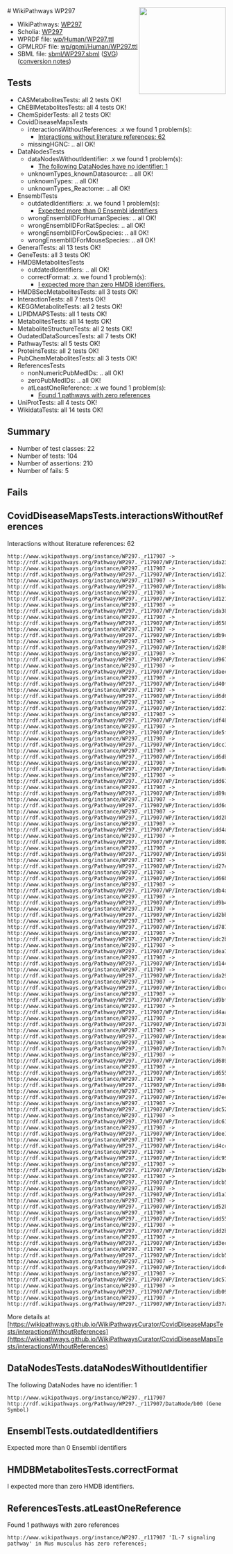 <img style="float: right; width: 200px" src="../logo.png" />
# WikiPathways WP297

* WikiPathways: [WP297](https://identifiers.org/wikipathways:WP297)
* Scholia: [WP297](https://scholia.toolforge.org/wikipathways/WP297)
* WPRDF file: [wp/Human/WP297.ttl](../wp/Human/WP297.ttl)
* GPMLRDF file: [wp/gpml/Human/WP297.ttl](../wp/gpml/Human/WP297.ttl)
* SBML file: [sbml/WP297.sbml](../sbml/WP297.sbml) ([SVG](../sbml/WP297.svg)) ([conversion notes](../sbml/WP297.txt))

## Tests
* CASMetabolitesTests: all 2 tests OK!
* ChEBIMetabolitesTests: all 4 tests OK!
* ChemSpiderTests: all 2 tests OK!
* CovidDiseaseMapsTests
    * interactionsWithoutReferences: .x we found 1 problem(s):
        * [Interactions without literature references: 62](#9701cd7e)
    * missingHGNC: .. all OK!
* DataNodesTests
    * dataNodesWithoutIdentifier: .x we found 1 problem(s):
        * [The following DataNodes have no identifier: 1](#d2d32fa0)
    * unknownTypes_knownDatasource: .. all OK!
    * unknownTypes: .. all OK!
    * unknownTypes_Reactome: .. all OK!
* EnsemblTests
    * outdatedIdentifiers: .x. we found 1 problem(s):
        * [Expected more than 0 Ensembl identifiers](#f44398b7)
    * wrongEnsemblIDForHumanSpecies: .. all OK!
    * wrongEnsemblIDForRatSpecies: .. all OK!
    * wrongEnsemblIDForCowSpecies: .. all OK!
    * wrongEnsemblIDForMouseSpecies: .. all OK!
* GeneralTests: all 13 tests OK!
* GeneTests: all 3 tests OK!
* HMDBMetabolitesTests
    * outdatedIdentifiers: .. all OK!
    * correctFormat: .x. we found 1 problem(s):
        * [I expected more than zero HMDB identifiers.](#ad154c1e)
* HMDBSecMetabolitesTests: all 3 tests OK!
* InteractionTests: all 7 tests OK!
* KEGGMetaboliteTests: all 2 tests OK!
* LIPIDMAPSTests: all 1 tests OK!
* MetabolitesTests: all 14 tests OK!
* MetaboliteStructureTests: all 2 tests OK!
* OudatedDataSourcesTests: all 7 tests OK!
* PathwayTests: all 5 tests OK!
* ProteinsTests: all 2 tests OK!
* PubChemMetabolitesTests: all 3 tests OK!
* ReferencesTests
    * nonNumericPubMedIDs: .. all OK!
    * zeroPubMedIDs: .. all OK!
    * atLeastOneReference: .x we found 1 problem(s):
        * [Found 1 pathways with zero references](#35eb778e)
* UniProtTests: all 4 tests OK!
* WikidataTests: all 14 tests OK!


## Summary

* Number of test classes: 22
* Number of tests: 104
* Number of assertions: 210
* Number of fails: 5

## Fails

<a name="9701cd7e" />

## CovidDiseaseMapsTests.interactionsWithoutReferences

Interactions without literature references: 62
```
http://www.wikipathways.org/instance/WP297._r117907 -> http://rdf.wikipathways.org/Pathway/WP297._r117907/WP/Interaction/ida23bed66
http://www.wikipathways.org/instance/WP297._r117907 -> http://rdf.wikipathways.org/Pathway/WP297._r117907/WP/Interaction/id1210ebc5
http://www.wikipathways.org/instance/WP297._r117907 -> http://rdf.wikipathways.org/Pathway/WP297._r117907/WP/Interaction/id8bae2f85
http://www.wikipathways.org/instance/WP297._r117907 -> http://rdf.wikipathways.org/Pathway/WP297._r117907/WP/Interaction/id121fe239
http://www.wikipathways.org/instance/WP297._r117907 -> http://rdf.wikipathways.org/Pathway/WP297._r117907/WP/Interaction/ida38dbbf0
http://www.wikipathways.org/instance/WP297._r117907 -> http://rdf.wikipathways.org/Pathway/WP297._r117907/WP/Interaction/id658535a
http://www.wikipathways.org/instance/WP297._r117907 -> http://rdf.wikipathways.org/Pathway/WP297._r117907/WP/Interaction/idb9cd9a7b
http://www.wikipathways.org/instance/WP297._r117907 -> http://rdf.wikipathways.org/Pathway/WP297._r117907/WP/Interaction/id289b859d
http://www.wikipathways.org/instance/WP297._r117907 -> http://rdf.wikipathways.org/Pathway/WP297._r117907/WP/Interaction/id9674e236
http://www.wikipathways.org/instance/WP297._r117907 -> http://rdf.wikipathways.org/Pathway/WP297._r117907/WP/Interaction/idaec6df5e
http://www.wikipathways.org/instance/WP297._r117907 -> http://rdf.wikipathways.org/Pathway/WP297._r117907/WP/Interaction/id40ff4801
http://www.wikipathways.org/instance/WP297._r117907 -> http://rdf.wikipathways.org/Pathway/WP297._r117907/WP/Interaction/id6d6499a3
http://www.wikipathways.org/instance/WP297._r117907 -> http://rdf.wikipathways.org/Pathway/WP297._r117907/WP/Interaction/idd27943a5
http://www.wikipathways.org/instance/WP297._r117907 -> http://rdf.wikipathways.org/Pathway/WP297._r117907/WP/Interaction/idf48e4861
http://www.wikipathways.org/instance/WP297._r117907 -> http://rdf.wikipathways.org/Pathway/WP297._r117907/WP/Interaction/ide5f34a3b
http://www.wikipathways.org/instance/WP297._r117907 -> http://rdf.wikipathways.org/Pathway/WP297._r117907/WP/Interaction/idcc1637e7
http://www.wikipathways.org/instance/WP297._r117907 -> http://rdf.wikipathways.org/Pathway/WP297._r117907/WP/Interaction/id6db210a9
http://www.wikipathways.org/instance/WP297._r117907 -> http://rdf.wikipathways.org/Pathway/WP297._r117907/WP/Interaction/ida0a81099
http://www.wikipathways.org/instance/WP297._r117907 -> http://rdf.wikipathways.org/Pathway/WP297._r117907/WP/Interaction/idd67b2f1c
http://www.wikipathways.org/instance/WP297._r117907 -> http://rdf.wikipathways.org/Pathway/WP297._r117907/WP/Interaction/id89addb7c
http://www.wikipathways.org/instance/WP297._r117907 -> http://rdf.wikipathways.org/Pathway/WP297._r117907/WP/Interaction/idd6da7549
http://www.wikipathways.org/instance/WP297._r117907 -> http://rdf.wikipathways.org/Pathway/WP297._r117907/WP/Interaction/idd2bd23e9
http://www.wikipathways.org/instance/WP297._r117907 -> http://rdf.wikipathways.org/Pathway/WP297._r117907/WP/Interaction/idd4a974c6
http://www.wikipathways.org/instance/WP297._r117907 -> http://rdf.wikipathways.org/Pathway/WP297._r117907/WP/Interaction/id8021b7
http://www.wikipathways.org/instance/WP297._r117907 -> http://rdf.wikipathways.org/Pathway/WP297._r117907/WP/Interaction/id95bbe4f
http://www.wikipathways.org/instance/WP297._r117907 -> http://rdf.wikipathways.org/Pathway/WP297._r117907/WP/Interaction/id27e57624
http://www.wikipathways.org/instance/WP297._r117907 -> http://rdf.wikipathways.org/Pathway/WP297._r117907/WP/Interaction/id66b27ae2
http://www.wikipathways.org/instance/WP297._r117907 -> http://rdf.wikipathways.org/Pathway/WP297._r117907/WP/Interaction/idb4aec0de
http://www.wikipathways.org/instance/WP297._r117907 -> http://rdf.wikipathways.org/Pathway/WP297._r117907/WP/Interaction/id9b4c73e1
http://www.wikipathways.org/instance/WP297._r117907 -> http://rdf.wikipathways.org/Pathway/WP297._r117907/WP/Interaction/id2bbc17d1
http://www.wikipathways.org/instance/WP297._r117907 -> http://rdf.wikipathways.org/Pathway/WP297._r117907/WP/Interaction/id7874e6be
http://www.wikipathways.org/instance/WP297._r117907 -> http://rdf.wikipathways.org/Pathway/WP297._r117907/WP/Interaction/idc2ba0dec
http://www.wikipathways.org/instance/WP297._r117907 -> http://rdf.wikipathways.org/Pathway/WP297._r117907/WP/Interaction/idea7eafc3
http://www.wikipathways.org/instance/WP297._r117907 -> http://rdf.wikipathways.org/Pathway/WP297._r117907/WP/Interaction/id144e48f2
http://www.wikipathways.org/instance/WP297._r117907 -> http://rdf.wikipathways.org/Pathway/WP297._r117907/WP/Interaction/ida29b52ee
http://www.wikipathways.org/instance/WP297._r117907 -> http://rdf.wikipathways.org/Pathway/WP297._r117907/WP/Interaction/idbcebc101
http://www.wikipathways.org/instance/WP297._r117907 -> http://rdf.wikipathways.org/Pathway/WP297._r117907/WP/Interaction/id9bfe8a66
http://www.wikipathways.org/instance/WP297._r117907 -> http://rdf.wikipathways.org/Pathway/WP297._r117907/WP/Interaction/id4aa1fc6f
http://www.wikipathways.org/instance/WP297._r117907 -> http://rdf.wikipathways.org/Pathway/WP297._r117907/WP/Interaction/id7383a000
http://www.wikipathways.org/instance/WP297._r117907 -> http://rdf.wikipathways.org/Pathway/WP297._r117907/WP/Interaction/idead1cc6
http://www.wikipathways.org/instance/WP297._r117907 -> http://rdf.wikipathways.org/Pathway/WP297._r117907/WP/Interaction/idb7d6db3f
http://www.wikipathways.org/instance/WP297._r117907 -> http://rdf.wikipathways.org/Pathway/WP297._r117907/WP/Interaction/id689d8687
http://www.wikipathways.org/instance/WP297._r117907 -> http://rdf.wikipathways.org/Pathway/WP297._r117907/WP/Interaction/id6559a94
http://www.wikipathways.org/instance/WP297._r117907 -> http://rdf.wikipathways.org/Pathway/WP297._r117907/WP/Interaction/id98c2cdb7
http://www.wikipathways.org/instance/WP297._r117907 -> http://rdf.wikipathways.org/Pathway/WP297._r117907/WP/Interaction/id7ee6504c
http://www.wikipathways.org/instance/WP297._r117907 -> http://rdf.wikipathways.org/Pathway/WP297._r117907/WP/Interaction/idc525f61b
http://www.wikipathways.org/instance/WP297._r117907 -> http://rdf.wikipathways.org/Pathway/WP297._r117907/WP/Interaction/idc6114f77
http://www.wikipathways.org/instance/WP297._r117907 -> http://rdf.wikipathways.org/Pathway/WP297._r117907/WP/Interaction/idee164330
http://www.wikipathways.org/instance/WP297._r117907 -> http://rdf.wikipathways.org/Pathway/WP297._r117907/WP/Interaction/id4ccc596c
http://www.wikipathways.org/instance/WP297._r117907 -> http://rdf.wikipathways.org/Pathway/WP297._r117907/WP/Interaction/idc9523ac9
http://www.wikipathways.org/instance/WP297._r117907 -> http://rdf.wikipathways.org/Pathway/WP297._r117907/WP/Interaction/id2bc18130
http://www.wikipathways.org/instance/WP297._r117907 -> http://rdf.wikipathways.org/Pathway/WP297._r117907/WP/Interaction/idcb53a69b
http://www.wikipathways.org/instance/WP297._r117907 -> http://rdf.wikipathways.org/Pathway/WP297._r117907/WP/Interaction/id1a1e2575
http://www.wikipathways.org/instance/WP297._r117907 -> http://rdf.wikipathways.org/Pathway/WP297._r117907/WP/Interaction/id52bfaa0
http://www.wikipathways.org/instance/WP297._r117907 -> http://rdf.wikipathways.org/Pathway/WP297._r117907/WP/Interaction/idd55ef48f
http://www.wikipathways.org/instance/WP297._r117907 -> http://rdf.wikipathways.org/Pathway/WP297._r117907/WP/Interaction/idd2bb023
http://www.wikipathways.org/instance/WP297._r117907 -> http://rdf.wikipathways.org/Pathway/WP297._r117907/WP/Interaction/id3ec781a2
http://www.wikipathways.org/instance/WP297._r117907 -> http://rdf.wikipathways.org/Pathway/WP297._r117907/WP/Interaction/idcb5d2e3d
http://www.wikipathways.org/instance/WP297._r117907 -> http://rdf.wikipathways.org/Pathway/WP297._r117907/WP/Interaction/idcdcd7d91
http://www.wikipathways.org/instance/WP297._r117907 -> http://rdf.wikipathways.org/Pathway/WP297._r117907/WP/Interaction/idc57591fb
http://www.wikipathways.org/instance/WP297._r117907 -> http://rdf.wikipathways.org/Pathway/WP297._r117907/WP/Interaction/idb0968d8e
http://www.wikipathways.org/instance/WP297._r117907 -> http://rdf.wikipathways.org/Pathway/WP297._r117907/WP/Interaction/id37a2fec6
```

More details at [https://wikipathways.github.io/WikiPathwaysCurator/CovidDiseaseMapsTests/interactionsWithoutReferences](https://wikipathways.github.io/WikiPathwaysCurator/CovidDiseaseMapsTests/interactionsWithoutReferences)

<a name="d2d32fa0" />

## DataNodesTests.dataNodesWithoutIdentifier

The following DataNodes have no identifier: 1
```
http://www.wikipathways.org/instance/WP297._r117907 http://rdf.wikipathways.org/Pathway/WP297._r117907/DataNode/b00 (Gene Symbol)
```

<a name="f44398b7" />

## EnsemblTests.outdatedIdentifiers

Expected more than 0 Ensembl identifiers
<a name="ad154c1e" />

## HMDBMetabolitesTests.correctFormat

I expected more than zero HMDB identifiers.
<a name="35eb778e" />

## ReferencesTests.atLeastOneReference

Found 1 pathways with zero references
```
http://www.wikipathways.org/instance/WP297._r117907 'IL-7 signaling pathway' in Mus musculus has zero references; 
```

